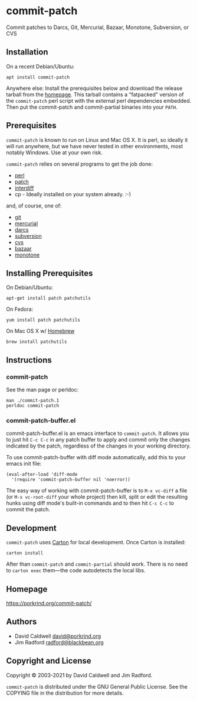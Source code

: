 commit-patch
============

Commit patches to Darcs, Git, Mercurial, Bazaar, Monotone, Subversion, or CVS


Installation
------------

On a recent Debian/Ubuntu:

    apt install commit-patch

Anywhere else: Install the prerequisites below and download the release
tarball from the [homepage](https://porkrind.org/commit-patch/). This
tarball contains a "fatpacked" version of the `commit-patch` perl script
with the external perl dependencies embedded. Then put the commit-patch
and commit-partial binaries into your `PATH`.


Prerequisites
-------------

`commit-patch` is known to run on Linux and Mac OS X. It is perl,
so ideally it will run anywhere, but we have never tested in
other environments, most notably Windows. Use at your own risk.

`commit-patch` relies on several programs to get the job done:

- [perl](https://www.perl.org)
- [patch](https://www.gnu.org/software/patch/)
- [interdiff](http://cyberelk.net/tim/software/patchutils/)
- cp - Ideally installed on your system already. :-)

and, of course, one of:

- [git](https://git-scm.com/)
- [mercurial](https://subversion.apache.org/)
- [darcs](http://darcs.net/)
- [subversion](http://subversion.tigris.org/)
- [cvs](https://www.nongnu.org/cvs/)
- [bazaar](https://bazaar.canonical.com/)
- [monotone](https://www.monotone.ca/)

## Installing Prerequisites

On Debian/Ubuntu:

    apt-get install patch patchutils

On Fedora:

    yum install patch patchutils

On Mac OS X w/ [Homebrew](https://brew.sh)

    brew install patchutils


Instructions
------------

### commit-patch

See the man page or perldoc:

    man ./commit-patch.1
    perldoc commit-patch


### commit-patch-buffer.el

commit-patch-buffer.el is an emacs interface to `commit-patch`. It
allows you to just hit `C-c C-c` in any patch buffer to apply and commit
only the changes indicated by the patch, regardless of the changes in
your working directory.

To use commit-patch-buffer with diff mode automatically, add this to
your emacs init file:

    (eval-after-load 'diff-mode
      '(require 'commit-patch-buffer nil 'noerror))

The easy way of working with commit-patch-buffer is to `M-x vc-diff` a
file (or `M-x vc-root-diff` your whole project) then kill, split or edit
the resulting hunks using diff mode's built-in commands and to then hit
`C-c C-c` to commit the patch.


Development
-----------

`commit-patch` uses [Carton](https://github.com/perl-carton/carton) for
local development. Once Carton is installed:

    carton install

After than `commit-patch` and `commit-partial` should work. There is no
need to `carton exec` them—the code autodetects the local libs.


Homepage
--------
https://porkrind.org/commit-patch/

Authors
-------
- David Caldwell <david@porkrind.org>
- Jim Radford <radford@blackbean.org>

Copyright and License
---------------------
Copyright © 2003-2021 by David Caldwell and Jim Radford.

`commit-patch` is distributed under the GNU General Public
License. See the COPYING file in the distribution for more
details.
